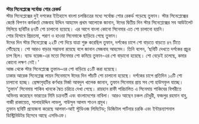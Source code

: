 **স্টার সিনেপ্লেক্সে সর্বোচ্চ শোর রেকর্ড**  
স্টার সিনেপ্লেক্সের দুই দশকের ইতিহাসে বাংলা চলচ্চিত্রের মধ্যে সর্বোচ্চ শোর রেকর্ড গড়েছে তুফান। স্টার সিনেপ্লেক্সের জ্যেষ্ঠ বিপণন কর্মকর্তা মেজবাহ উদ্দিন আহমেদ প্রথম আলোকে জানান, ঈদের দ্বিতীয় দিন স্টার সিনেপ্লেক্সের সব আউটলেট মিলিয়ে ছবিটির ৪৭টি শো চালানো হয়েছে। এর আগে বাংলা কোনো সিনেমার এত শো চালানো হয়নি।  
শোর হিসাবে প্রিয়তমা, পরাণ ও হাওয়া সিনেমাকে ছাড়িয়ে গেছে তুফান।  
ঈদের দিন স্টার সিনেপ্লেক্সে ২২টি শো দিয়ে যাত্রা শুরু করেছিল তুফান, দর্শকের চাপে শো বাড়তে বাড়তে ৪৭ টিতে পৌঁছেছে। শো আরও বাড়ার সম্ভাবনা রয়েছে বলে জানান মেজবাহ আহমেদ। তিনি বলেন, ‘ছবিটি দেখতে দর্শকের প্রচুর চাপ ছিল। ব্যাড বয়েজ-এর মতো সিনেমার শো কমিয়ে তুফান-এর শো বাড়ানো হয়েছে। শো বেড়েই চলেছে, কমার কোনো লক্ষণ নেই।’  
আজ থেকে স্টার সিনেপ্লেক্সে তুফান–এর শো বাড়িয়ে ৫১টি করা হয়েছে।  
ঢাকার আরেক সিনেপ্লেক্স লায়ন সিনেমাসে ঈদের দিন পাঁচটি শো চালানো হয়েছে। দর্শকের চাপে প্রতিদিন ১০টি শো চালানো হচ্ছে। প্রেক্ষাগৃহটির কর্ণধার মির্জা আবদুল খালেক জানান, তুফান সিনেমার প্রায় সব শো হাউসফুল যাচ্ছে।  
‘তুফান’ সিনেমায় শাকিব খানকে দ্বৈত চরিত্রে দেখা গেছে। রায়হান রাফী পরিচালিত এ সিনেমায় শাকিবের বিপরীতে অভিনয় করেছেন ভারতের মিমি চক্রবর্তী এবং বাংলাদেশের নাবিলা। আরও আছেন চঞ্চল চৌধুরী, ফজলুর রহমান বাবু, গাজী রাকায়েত, সালাহউদ্দিন লাভলু, গাউসুল আলম শাওন প্রমুখ।  
তুফান ছবিটি প্রযোজনা করেছে আলফা-আই স্টুডিওজ লিমিটেড; ডিজিটাল পার্টনার চরকি এবং ইন্টারন্যাশনাল ডিস্ট্রিবিউটর হিসেবে আছে এসভিএফ।
